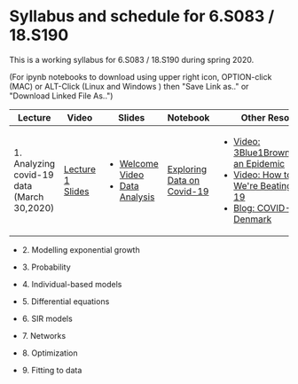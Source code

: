 # Syllabus and schedule for 6.S083 / 18.S190

This is a working syllabus for 6.S083 / 18.S190 during spring 2020.

(For ipynb notebooks to download using upper right icon,  OPTION-click (MAC) or ALT-Click (Linux and Windows ) then "Save Link as.." or "Download Linked File As..")

|Lecture| Video | Slides  | Notebook | Other Resources |
|--|--|--|--|--|
| 1. Analyzing covid-19 data <br> (March 30,2020) |  [Lecture 1 Slides][1]  | <ul> <li> [Welcome Video][video:welcome] </li>  <li> [Data Analysis][video:dataanal] </li> </ul> |  [Exploring Data on Covid-19][notebook:exploring] | <ul>  <li> [Video: 3Blue1Brown:Simulating an Epidemic][res1] </li> <li> [Video: How to Tell If We're Beating COVID-19][res2] </li> <li>   [Blog: COVID-19 in Denmark][res3]</ul> |
  <ul>
    <li>
2. Modelling exponential growth
    </li>
  </ul>
  <ul>
    <li>
3. Probability
    </li>
  </ul>
  <ul>
    <li>
4. Individual-based models
    </li>
  </ul>
  <ul>
    <li>
5. Differential equations
    </li>
  </ul>
  <ul>
    <li>
6. SIR models
  </li>
  </ul>
  <ul>
    <li>
7. Networks
   </li>
  </ul>
  <ul>
    <li>
8. Optimization
   </li>
  </ul>
  <ul>
    <li>
9. Fitting to data
  </li>
</ul>

[1]:https://docs.google.com/viewer?url=https://github.com/mitmath/6S083/raw/master/lectures/01.%20Introduction%20to%20Julia.pdf
[video:welcome]:https://video.odl.mit.edu/videos/25acbf684dbd4fb18caa694dc1e9cb4a/
[video:dataanal]:https://video.odl.mit.edu/videos/6fd61898f9c841bfbf79c7163a2c960d/
[notebook:exploring]:https://nbviewer.jupyter.org/github/mitmath/6S083/blob/master/lectures/live/01%20-%20Exploring%20COVID-19%20data.ipynb
[res1]:https://www.youtube.com/watch?v=gxAaO2rsdIs&feature=youtu.be&t=1
[res2]:https://www.youtube.com/watch?v=54XLXg4fYsc
[res3]:https://doktormike.gitlab.io/post/covid-19/
